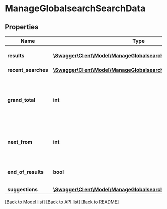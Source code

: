 # ManageGlobalsearchSearchData

## Properties
Name | Type | Description | Notes
------------ | ------------- | ------------- | -------------
**results** | [**\Swagger\Client\Model\ManageGlobalsearchSearchResults[]**](ManageGlobalsearchSearchResults.md) | Array of searched results | 
**recent_searches** | [**\Swagger\Client\Model\ManageGlobalsearchSearchRecentSearches[]**](ManageGlobalsearchSearchRecentSearches.md) |  | 
**grand_total** | **int** | Total number of items FOUND (not returned, but FOUND on ES) | 
**next_from** | **int** | Next index to start from, in case of pagination | 
**end_of_results** | **bool** | True if the current page is the last page | 
**suggestions** | [**\Swagger\Client\Model\ManageGlobalsearchSearchSuggestions[]**](ManageGlobalsearchSearchSuggestions.md) |  | 

[[Back to Model list]](../README.md#documentation-for-models) [[Back to API list]](../README.md#documentation-for-api-endpoints) [[Back to README]](../README.md)


